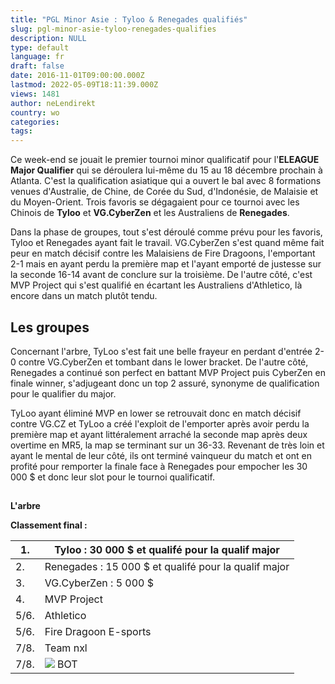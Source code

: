 ```yaml
---
title: "PGL Minor Asie : Tyloo & Renegades qualifiés"
slug: pgl-minor-asie-tyloo-renegades-qualifies
description: NULL
type: default
language: fr
draft: false
date: 2016-11-01T09:00:00.000Z
lastmod: 2022-05-09T18:11:39.000Z
views: 1481
author: neLendirekt
country: wo
categories:
tags:
---
```

Ce week-end se jouait le premier tournoi minor qualificatif pour l'**ELEAGUE Major Qualifier** qui se déroulera lui-même du 15 au 18 décembre prochain à Atlanta. C'est la qualification asiatique qui a ouvert le bal avec 8 formations venues d'Australie, de Chine, de Corée du Sud, d'Indonésie, de Malaisie et du Moyen-Orient. Trois favoris se dégagaient pour ce tournoi avec les Chinois de **Tyloo** et **VG.CyberZen** et les Australiens de **Renegades**.

Dans la phase de groupes, tout s'est déroulé comme prévu pour les favoris, Tyloo et Renegades ayant fait le travail. VG.CyberZen s'est quand même fait peur en match décisif contre les Malaisiens de Fire Dragoons, l'emportant 2-1 mais en ayant perdu la première map et l'ayant emporté de justesse sur la seconde 16-14 avant de conclure sur la troisième. De l'autre côté, c'est MVP Project qui s'est qualifié en écartant les Australiens d'Athletico, là encore dans un match plutôt tendu.

## **Les groupes**

Concernant l'arbre, TyLoo s'est fait une belle frayeur en perdant d'entrée 2-0 contre VG.CyberZen et tombant dans le lower bracket. De l'autre côté, Renegades a continué son perfect en battant MVP Project puis CyberZen en finale winner, s'adjugeant donc un top 2 assuré, synonyme de qualification pour le qualifier du major. 

TyLoo ayant éliminé MVP en lower se retrouvait donc en match décisif contre VG.CZ et TyLoo a créé l'exploit de l'emporter après avoir perdu la première map et ayant littéralement arraché la seconde map après deux overtime en MR5, la map se terminant sur un 36-33\. Revenant de très loin et ayant le mental de leur côté, ils ont terminé vainqueur du match et ont en profité pour remporter la finale face à Renegades pour empocher les 30 000 $ et donc leur slot pour le tournoi qualificatif.

##    
**L'arbre**

 **Classement final :**

| 1.   | Tyloo : 30 000 $ et qualifé pour la qualif major                         |
| ---- | ------------------------------------------------------------------------ |
| 2.   | Renegades : 15 000 $ et qualifé pour la qualif major                     |
| 3.   | VG.CyberZen : 5 000 $                                                    |
| 4.   | MVP Project                                                              |
| 5/6. | Athletico                                                                |
| 5/6. | Fire Dragoon E-sports                                                    |
| 7/8. | Team nxl                                                                 |
| 7/8. | ![](../../../../storage/countries/flag/world_flag_580d21e9b0bf5.png) BOT |
